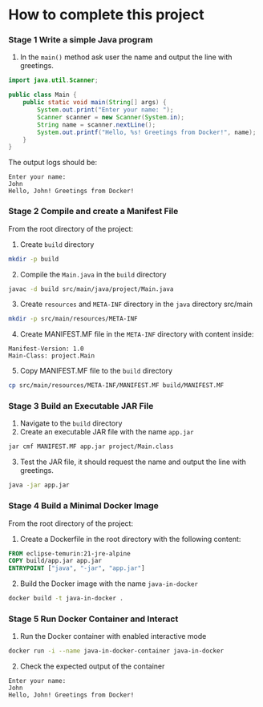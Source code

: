 # How to complete this project

### Stage 1 Write a simple Java program
1. In the `main()` method ask user the name and output the line with greetings.
```java
import java.util.Scanner;

public class Main {
    public static void main(String[] args) {
        System.out.print("Enter your name: ");
        Scanner scanner = new Scanner(System.in);
        String name = scanner.nextLine();
        System.out.printf("Hello, %s! Greetings from Docker!", name);
    }
}
```
The output logs should be:
```text
Enter your name: 
John
Hello, John! Greetings from Docker!
```
### Stage 2 Compile and create a Manifest File
From the root directory of the project:
1. Create `build` directory
```bash
mkdir -p build
```
2. Compile the `Main.java` in the `build` directory
```bash
javac -d build src/main/java/project/Main.java
```
3. Create `resources` and `META-INF` directory in the `java` directory src/main
```bash
mkdir -p src/main/resources/META-INF
```
4. Create MANIFEST.MF file in the `META-INF` directory with content inside:
```text
Manifest-Version: 1.0
Main-Class: project.Main
```
5. Copy MANIFEST.MF file to the `build` directory
```bash
cp src/main/resources/META-INF/MANIFEST.MF build/MANIFEST.MF
```
### Stage 3 Build an Executable JAR File
1. Navigate to the `build` directory
2. Create an executable JAR file with the name `app.jar`
```bash
jar cmf MANIFEST.MF app.jar project/Main.class
```
3. Test the JAR file, it should request the name and output the line with greetings.
```bash
java -jar app.jar
```
### Stage 4 Build a Minimal Docker Image
From the root directory of the project:
1. Create a Dockerfile in the root directory with the following content:
```dockerfile
FROM eclipse-temurin:21-jre-alpine
COPY build/app.jar app.jar
ENTRYPOINT ["java", "-jar", "app.jar"]
```
2. Build the Docker image with the name `java-in-docker`
```bash
docker build -t java-in-docker .
```
### Stage 5 Run Docker Container and Interact
1. Run the Docker container with enabled interactive mode
```bash
docker run -i --name java-in-docker-container java-in-docker
```
2. Check the expected output of the container
```text
Enter your name: 
John
Hello, John! Greetings from Docker!
```

